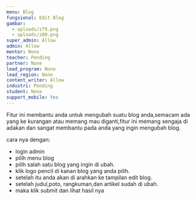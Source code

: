 ```yaml
---
menu: Blog
fungsional: Edit Blog
gambar:
  - uploads/z79.png
  - uploads/z80.png
super_admin: Allow
admin: Allow
mentor: None
teacher: Pending
partner: None
lead_program: None
lead_region: None
content_writer: Allow
industri: Pending
student: None
support_mobile: Yes
---
```

Fitur ini membantu anda untuk mengubah suatu blog anda,semacam ada yang ke kurangan atau memang mau diganti,fitur ini memang sengaja di adakan dan sangat membantu pada anda yang ingin mengubah blog.

cara nya dengan:

* login admin
* pilih menu blog
* pilih salah satu blog yang ingin di ubah.
* klik logo pencil di kanan blog yang anda pilih.
* setelah itu anda akan di arahkan ke tampilan edit blog.
* setelah judul,poto, rangkuman,dan artikel sudah di ubah.
* maka klik submit dan lihat hasil nya